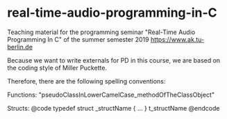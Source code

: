 # real-time-audio-programming-in-C
Teaching material for the programming seminar "Real-Time Audio Programming In C" of the summer semester 2019 
https://www.ak.tu-berlin.de


Because we want to write externals for PD in this course, we are based on the coding style of Miller Puckette.

Therefore, there are the following spelling conventions:

Functions:
"pseudoClassInLowerCamelCase_methodOfTheClassObject"

Structs:
@code
typedef struct _structName 
{
...
} t_structName
@endcode
